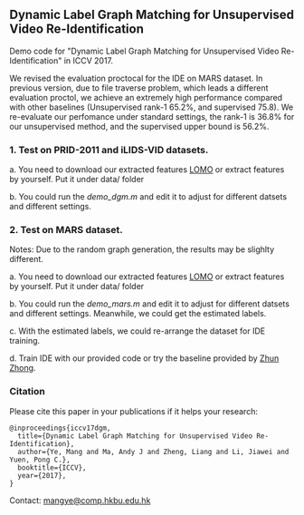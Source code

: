 ## Dynamic Label Graph Matching for Unsupervised Video Re-Identification

Demo code for "Dynamic Label Graph Matching for Unsupervised Video Re-Identification" in ICCV 2017.





We revised the evaluation proctocal for the IDE on MARS dataset. In previous version, due to file traverse problem, which leads a different evaluation proctol, we achieve an extremely high performance compared with other baselines (Unsupervised rank-1 65.2%, and supervised 75.8). We re-evaluate our perfomance under standard settings, the rank-1 is 36.8% for our unsupervised method, and the supervised upper bound is 56.2%.

### 1. Test on PRID-2011 and iLIDS-VID datasets.


a. You need to download our extracted features [LOMO](https://drive.google.com/open?id=0BxD9a73ckQ0vVzVWTkhmc2NSLTA) or extract features by yourself. Put it under data/ folder

b. You could run the *demo_dgm.m* and edit it to adjust for different datsets and different settings. 




### 2. Test on MARS dataset.

Notes: Due to the random graph generation, the results may be slighlty different.

a. You need to download our extracted features [LOMO](https://drive.google.com/open?id=0BxD9a73ckQ0vVzVWTkhmc2NSLTA) or extract features by yourself. Put it under data/ folder

b. You could run the *demo_mars.m* and edit it to adjust for different datsets and different settings. Meanwhile, we could get the estimated labels.

c. With the estimated labels, we could re-arrange the dataset for IDE training. 

d. Train IDE with our provided code or try the baseline provided by [Zhun Zhong](https://github.com/zhunzhong07/IDE-baseline-Market-1501).




### Citation
Please cite this paper in your publications if it helps your research:
```
@inproceedings{iccv17dgm,
  title={Dynamic Label Graph Matching for Unsupervised Video Re-Identification},
  author={Ye, Mang and Ma, Andy J and Zheng, Liang and Li, Jiawei and Yuen, Pong C.},
  booktitle={ICCV},
  year={2017},
}
```

Contact: mangye@comp.hkbu.edu.hk

